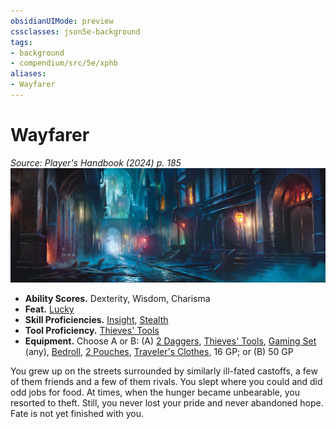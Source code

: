 ```yaml
---
obsidianUIMode: preview
cssclasses: json5e-background
tags:
- background
- compendium/src/5e/xphb
aliases:
- Wayfarer
---
```

# Wayfarer
*Source: Player's Handbook (2024) p. 185*  
![](/3-Mechanics/CLI/backgrounds/img/wayfarer.webp#right)

- **Ability Scores.** Dexterity, Wisdom, Charisma  
- **Feat.** [Lucky](/3-Mechanics/CLI/feats/lucky-xphb.md)  
- **Skill Proficiencies.** [Insight](skills.md#Insight), [Stealth](skills.md#Stealth)  
- **Tool Proficiency.** [Thieves' Tools](/3-Mechanics/CLI/items/thieves-tools-xphb.md)  
- **Equipment.** Choose A or B: (A) [2 Daggers](/3-Mechanics/CLI/items/dagger-xphb.md), [Thieves' Tools](/3-Mechanics/CLI/items/thieves-tools-xphb.md), [Gaming Set](/3-Mechanics/CLI/items/gaming-set-xphb.md) (any), [Bedroll](/3-Mechanics/CLI/items/bedroll-xphb.md), [2 Pouches](/3-Mechanics/CLI/items/pouch-xphb.md), [Traveler's Clothes](/3-Mechanics/CLI/items/travelers-clothes-xphb.md), 16 GP; or (B) 50 GP  

You grew up on the streets surrounded by similarly ill-fated castoffs, a few of them friends and a few of them rivals. You slept where you could and did odd jobs for food. At times, when the hunger became unbearable, you resorted to theft. Still, you never lost your pride and never abandoned hope. Fate is not yet finished with you.